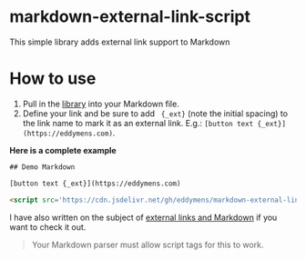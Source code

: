 # markdown-external-link-script
This simple library adds external link support to Markdown


# How to use

1. Pull in the [library](https://cdn.jsdelivr.net/gh/eddymens/markdown-external-link-script@main/main.min.js) into your Markdown file. 
2. Define your link and be sure to add ` {_ext}` (note the initial spacing) to the link name to mark it as an external link. E.g.: `[button text‌ {_ext}](https://eddymens.com)`.

**Here is a complete example**


```html
## Demo Markdown

[button text‌ {_ext}](https://eddymens.com)

<script src='https://cdn.jsdelivr.net/gh/eddymens/markdown-external-link-script@main/main.min.js'></script>
```

I have also written on the subject of [external links and Markdown](https://www.eddymens.com/blog/how-to-make-a-markdown-link-open-in-another-tab) if you want to check it out.

> Your Markdown parser must allow script tags for this to work.
